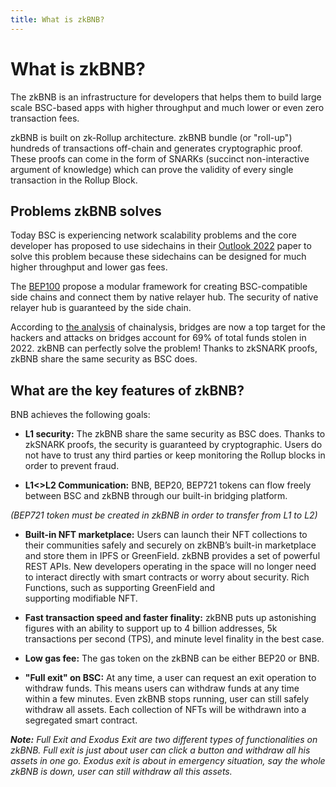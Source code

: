 ```yaml
---
title: What is zkBNB?
---
```


# What is zkBNB?
The zkBNB is an infrastructure for developers that helps them to build large scale BSC-based apps with higher throughput and much lower or even zero transaction fees.

zkBNB is built on zk-Rollup architecture. zkBNB bundle (or "roll-up") hundreds of transactions off-chain and generates cryptographic proof. These proofs can come in the form of SNARKs (succinct non-interactive argument of knowledge) which can prove the validity of every single transaction in the Rollup Block. 

## Problems zkBNB solves
Today BSC is experiencing network scalability problems and the core developer has proposed to use sidechains in their [Outlook 2022](https://forum.bnbchain.org/t/bsc-development-outlook-2022/44) paper to solve this problem because these sidechains can be designed for much higher throughput and lower gas fees. 

The [BEP100](https://github.com/bnb-chain/BEPs/pull/132/files) propose a modular framework for creating BSC-compatible side chains and connect them by native relayer hub. The security of native relayer hub is guaranteed by the side chain.

According to [the analysis](https://blog.chainalysis.com/reports/cross-chain-bridge-hacks-2022/) of chainalysis, bridges are now a top target for the hackers and attacks on bridges account for 69% of total funds stolen in 2022. zkBNB can perfectly solve the problem! Thanks to zkSNARK proofs, zkBNB share the same security as BSC does.

## What are the key features of zkBNB?

BNB achieves the following goals:

- **L1 security:** The zkBNB share the same security as BSC does. Thanks to zkSNARK proofs, the security is guaranteed by cryptographic. Users do not have to trust any third parties or keep monitoring the Rollup blocks in order to prevent fraud.

- **L1<\>L2 Communication:** BNB, BEP20, BEP721 tokens can flow freely between BSC and zkBNB through our built-in bridging platform.

_(BEP721 token must be created in zkBNB in order to transfer from L1 to L2)_

- **Built-in NFT marketplace:** Users can launch their NFT collections to their communities safely and securely on zkBNB’s built-in marketplace and store them in IPFS or GreenField. zkBNB provides a set of powerful REST APIs. New developers operating in the space will no longer need to interact directly with smart contracts or worry about security. Rich Functions, such as supporting GreenField and supporting modifiable NFT.

- **Fast transaction speed and faster finality:** zkBNB puts up astonishing figures with an ability to support up to 4 billion addresses, 5k transactions per second (TPS), and minute level finality in the best case.

- **Low gas fee:** The gas token on the zkBNB can be either BEP20 or BNB.

- **"Full exit" on BSC:** At any time, a user can request an exit operation to withdraw funds. This means users can withdraw funds at any time within a few minutes. Even zkBNB stops running, user can still safely withdraw all assets. Each collection of NFTs will be withdrawn into a segregated smart contract.

_**Note:** Full Exit and Exodus Exit are two different types of functionalities on zkBNB. Full exit is just about user can click a button and withdraw all his assets in one go. Exodus exit is about in emergency situation, say the whole zkBNB is down, user can still withdraw all this assets._
